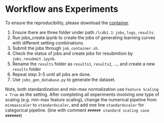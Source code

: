 # Workflow ans Experiments
To ensure the reproducibility, please download the [container](https://surfdrive.surf.nl/files/index.php/s/TSe0nqWKcT5jPwK). 

1. Ensure there are three folder under path `/lcdb1.1`: `jobs`, `logs`, `results`. 
2. Run jobs_create.ipynb to create the jobs of generating learning curves with different setting combinations. 
3. Submit the jobs through `job_container.sh`. 
4. Check the status of jobs and create jobs for resubmition by `jobs_resubmit.ipynb`. 
5. Rename the `results` folder as `results1`, `results2`, ..., and create a new `results` folder
6. Repeat step 3-5 until all jobs are done. 
7. Use `jobs_gen_database.py` to generate the dataset. 

Note, both standardization and min-max normalization use `Feature Scaling = True` as the setting. 
After completing all experiments involving one type of scaling (e.g. min-max feature scaling), change the numerical pipeline from `minmaxscaler` to `standardscaler`, and add one line `standardscaler` for categorical pipeline. (line with comment `###### standard scaling case #######`)